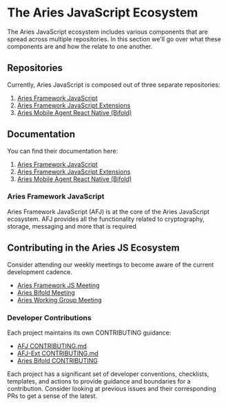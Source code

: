 # The Aries JavaScript Ecosystem

The Aries JavaScript ecosystem includes various components that are spread across multiple repositories. In this section we'll go over what these components are and how the relate to one another.

## Repositories

Currently, Aries JavaScript is composed out of three separate repositories:

1. [Aries Framework JavaScript](https://github.com/hyperledger/aries-framework-javascript)
2. [Aries Framework JavaScript Extensions](https://github.com/hyperledger/aries-framework-javascript-ext)
3. [Aries Mobile Agent React Native (Bifold)](https://github.com/hyperledger/aries-mobile-agent-react-native)

## Documentation

You can find their documentation here:

1. [Aries Framework JavaScript](https://credo.js.org/guides)
2. [Aries Framework JavaScript Extensions](https://credo.js.org/guides/extensions)
3. [Aries Mobile Agent React Native (Bifold)](https://github.com/hyperledger/aries-mobile-agent-react-native/blob/main/README.md)

### Aries Framework JavaScript

Aries Framework JavaScript (AFJ) is at the core of the Aries JavaScript ecosystem. AFJ provides all the functionality related to cryptography, storage, messaging and more that is required

## Contributing in the Aries JS Ecosystem

Consider attending our weekly meetings to become aware of the current development cadence.

- [Aries Framework JS Meeting](https://wiki.hyperledger.org/display/ARIES/Framework+JS+Meetings)
- [Aries Bifold Meeting](https://wiki.hyperledger.org/display/ARIES/Aries+Bifold+User+Group)
- [Aries Working Group Meeting](https://wiki.hyperledger.org/display/ARIES/Aries+Working+Group)

### Developer Contributions

Each project maintains its own CONTRIBUTING guidance:

- [AFJ CONTRIBUTING.md](https://github.com/hyperledger/aries-framework-javascript/blob/main/CONTRIBUTING.md)
- [AFJ-Ext CONTRIBUTING.md](https://github.com/hyperledger/aries-framework-javascript-ext/blob/main/CONTRIBUTING.md)
- [Aries Bifold CONTRIBUTING](https://github.com/hyperledger/aries-mobile-agent-react-native/blob/main/CONTRIBUTING)

Each project has a significant set of developer conventions, checklists, templates, and actions to provide guidance and boundaries for a contribution.
Consider looking at previous issues and their corresponding PRs to get a sense of the latest.
